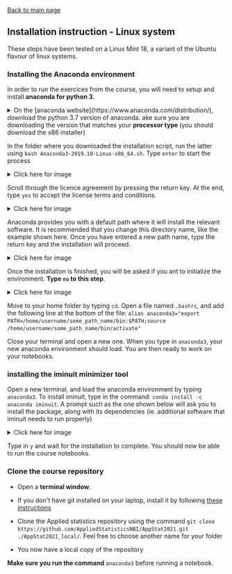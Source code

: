 [Back to main page](../README.md)


## Installation instruction - Linux system

These steps have been tested on a Linux Mint 18, a variant of the Ubuntu flavour of linux systems.



### Installing the Anaconda environment

In order to run the exercices from the course, you will need to setup and install __anaconda for python 3__. 


<details><summary>On the [anaconda website](https://www.anaconda.com/distribution/), download the python 3.7 version of anaconda. ake sure you are downloading the version that matches your <b>processor type </b> (you should download the x86 installer)</summary>
<img src="../images/anaconda_install1.png"/>
</details>

In the folder where you downloaded the installation script, run the latter using `bash Anaconda3-2019.10-Linux-x86_64.sh`. Type `enter` to start the process
<details><summary>Click here for image </summary>
<img src="../images/anaconda_install2.png"/>
</details>



Scroll through the licence agreement by pressing the return key. At the end, type `yes` to accept the license terms and conditions.
<details><summary>Click here for image </summary>
<img src="../images/anaconda_install3.png"/>
</details>


Anaconda provides you with a default path where it will install the relevant software. It is recommended that you change this directory name, like the example shown here. Once you have entered a new path name, type the return key and the installation will proceed.
<details><summary>Click here for image </summary>
<img src="../images/anaconda_install4.png"/>
</details>



Once the installation is finished, you will be asked if you ant to initialize the environment. __Type `no` to this step__.
<details><summary>Click here for image </summary>
<img src="../images/anaconda_install5.png"/>
</details>


Move to your home folder by typing `cd`. Open a file named `.bashrc`, and add the following line at the bottom of the file:
`alias anaconda3="export PATH=/home/username/some_path_name/bin:$PATH;source /home/username/some_path_name/bin/activate"`


Close your terminal and open a new one. When you type in `anaconda3`, your new anaconda environment should load. You are then ready to work on your notebooks.


### installing the iminuit minimizer tool

Open a new terminal, and load the anaconda environment by typing `anaconda3`. To install iminuit, type in the command: `conda install -c anaconda iminuit`. A prompt such as the one shown below will ask you to install the package, along with its dependencies (ie. additional software that iminuit needs to run properly)

<details><summary>Click here for image </summary>
<img src="../images/conda_install_iminuit.png"/>
</details>


Type in `y` and wait for the installation to complete. You should now be able to run the course notebooks.


### Clone the course repository

* Open a __terminal window__.

* If you don't have git installed on your laptop, install it by following [these instructions](https://gist.github.com/derhuerst/1b15ff4652a867391f03#file-linux-md)

* Clone the Applied statistics repository using the command 
`git clone https://github.com/AppliedStatisticsNBI/AppStat2021.git ./AppStat2021_local/`. 
 Feel free to choose another name for your folder

* You now have a local copy of the repository


__Make sure you run the command__ `anaconda3` before running a notebook.
